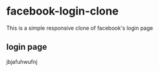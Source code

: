 # facebook-login-clone
This is a simple responsive clone of facebook's login page

## login page
jbjafuhwufnj
